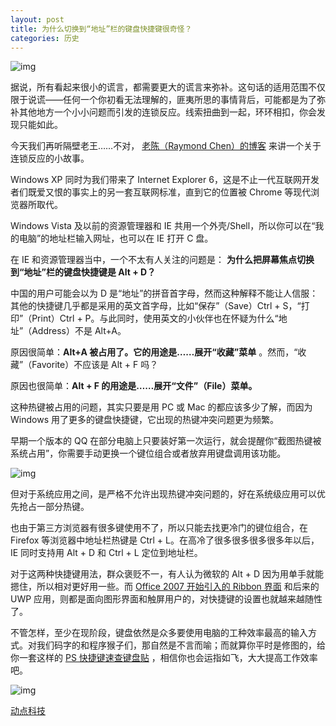 ```yaml
---
layout: post
title: 为什么切换到“地址”栏的键盘快捷键很奇怪？
categories: 历史
---
```

![img](http://ww1.sinaimg.cn/large/4b91f9d5gy1funbwt4q88j20pw0gmaym.jpg)

据说，所有看起来很小的谎言，都需要更大的谎言来弥补。这句话的适用范围不仅限于说谎——任何一个你初看无法理解的，匪夷所思的事情背后，可能都是为了弥补其他地方一个小小问题而引发的连锁反应。线索扭曲到一起，环环相扣，你会发现只能如此。

今天我们再听隔壁老王……不对， [老陈（Raymond Chen）的博客](https://blogs.msdn.microsoft.com/oldnewthing/20170314-00) 来讲一个关于连锁反应的小故事。

Windows XP 同时为我们带来了 Internet Explorer 6，这是不止一代互联网开发者们既爱又恨的事实上的另一套互联网标准，直到它的位置被 Chrome 等现代浏览器所取代。

Windows Vista 及以前的资源管理器和 IE 共用一个外壳/Shell，所以你可以在“我的电脑”的地址栏输入网址，也可以在 IE 打开 C 盘。

在 IE 和资源管理器当中，一个不太有人关注的问题是： **为什么把屏幕焦点切换到“地址”栏的键盘快捷键是 Alt + D？**

中国的用户可能会以为 D 是“地址”的拼音首字母，然而这种解释不能让人信服：其他的快捷键几乎都是采用的英文首字母，比如“保存”（Save）Ctrl + S，“打印”（Print）Ctrl + P。与此同时，使用英文的小伙伴也在怀疑为什么“地址”（Address）不是 Alt+A。

原因很简单：**Alt+A 被占用了。它的用途是……展开“收藏”菜单** 。然而，“收藏”（Favorite）不应该是 Alt + F 吗？

原因也很简单：**Alt + F 的用途是……展开“文件”（File）菜单。**

这种热键被占用的问题，其实只要是用 PC 或 Mac 的都应该多少了解，而因为 Windows 用了更多的键盘快捷键，它出现的热键冲突问题更为频繁。

早期一个版本的 QQ 在部分电脑上只要装好第一次运行，就会提醒你“截图热键被系统占用”，你需要手动更换一个键位组合或者放弃用键盘调用该功能。

![img](http://ww1.sinaimg.cn/large/4b91f9d5gy1funbwhbnlkj20ca05etax.jpg)

但对于系统应用之间，是严格不允许出现热键冲突问题的，好在系统级应用可以优先抢占一部分热键。

也由于第三方浏览器有很多键使用不了，所以只能去找更冷门的键位组合，在 Firefox 等浏览器中地址栏热键是 Ctrl + L。在高冷了很多很多很多很多年以后，IE 同时支持用 Alt + D 和 Ctrl + L 定位到地址栏。

对于这两种快捷键用法，群众褒贬不一，有人认为微软的 Alt + D 因为用单手就能摁住，所以相对更好用一些。而 [Office 2007 开始引入的 Ribbon 界面](https://cn.technode.com/post/2017-10-04/hts-171004/) 和后来的 UWP 应用，则都是面向图形界面和触屏用户的，对快捷键的设置也就越来越随性了。

不管怎样，至少在现阶段，键盘依然是众多要使用电脑的工种效率最高的输入方式。对我们码字的和程序猴子们，那自然是不言而喻；而就算你平时是修图的，给你一套这样的 [PS 快捷键速查键盘贴](http://enfuzed.com/adobe-creative-suite-keyboard-shortcuts/) ，相信你也会运指如飞，大大提高工作效率吧。

![img](http://ww1.sinaimg.cn/large/4b91f9d5gy1funbw835mzj20lc08kn31.jpg)

[动点科技](https://cn.technode.com/post/2018-01-30/alt-d-for-address-bar/)

